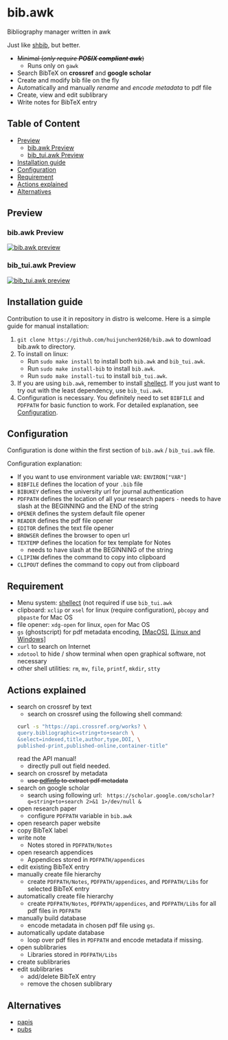 # bib.awk

Bibliography manager written in awk

Just like [shbib](https://github.com/huijunchen9260/shbib), but better.

- ~~Minimal (*only require **POSIX compliant awk***)~~
    - Runs only on `gawk`
- Search BibTeX on **crossref** and **google scholar**
- Create and modify bib file on the fly
- Automatically and manually *rename* and *encode metadata* to pdf file
- Create, view and edit sublibrary
- Write notes for BibTeX entry

## Table of Content

<!-- vim-markdown-toc GFM -->

* [Preview](#preview)
	* [bib.awk Preview](#bibawk-preview)
	* [bib_tui.awk Preview](#bib_tuiawk-preview)
* [Installation guide](#installation-guide)
* [Configuration](#configuration)
* [Requirement](#requirement)
* [Actions explained](#actions-explained)
* [Alternatives](#alternatives)

<!-- vim-markdown-toc -->

## Preview

### bib.awk Preview
[![bib.awk preview](https://asciinema.org/a/Edb3nFO0Xeb4yDf1cT1A4FKzT.png)](https://asciinema.org/a/Edb3nFO0Xeb4yDf1cT1A4FKzT)

### bib_tui.awk Preview
[![bib_tui.awk preview](https://asciinema.org/a/WwcNHq3GmnGN9VZibSxnapooG.png)](https://asciinema.org/a/WwcNHq3GmnGN9VZibSxnapooG)

## Installation guide

Contribution to use it in repository in distro is welcome. Here is a simple guide for manual installation:

1. `git clone https://github.com/huijunchen9260/bib.awk` to download bib.awk to directory.
2. To install on linux:
    - Run `sudo make install` to install both `bib.awk` and `bib_tui.awk`.
    - Run `sudo make install-bib` to install `bib.awk`.
    - Run `sudo make install-tui` to install `bib_tui.awk`.
3. If you are using `bib.awk`, remember to install [shellect](https://github.com/huijunchen9260/shellect). If you just want to try out with the least dependency, use `bib_tui.awk`.
4. Configuration is necessary. You definitely need to set `BIBFILE` and `PDFPATH` for basic function to work. For detailed explanation, see [Configuration](#configuration).

## Configuration

Configuration is done within the first section of `bib.awk` / `bib_tui.awk` file.

Configuration explanation:
  - If you want to use environment variable `VAR`: `ENVIRON["VAR"]`
  - `BIBFILE` defines the location of your `.bib` file
  - `BIBUKEY` defines the university url for journal authentication
  - `PDFPATH` defines the location of all your research papers
    `-` needs to have slash at the BEGINNING and the END of the string
  - `OPENER` defines the system default file opener
  - `READER` defines the pdf file opener
  - `EDITOR` defines the text file opener
  - `BROWSER` defines the browser to open url
  - `TEXTEMP` defines the location for tex template for Notes
    - needs to have slash at the BEGINNING of the string
  - `CLIPINW` defines the command to copy into clipboard
  - `CLIPOUT` defines the command to copy out from clipboard


## Requirement

- Menu system: [shellect](https://github.com/huijunchen9260/shellect) (not required if use `bib_tui.awk`
- clipboard: `xclip` or `xsel` for linux (require configuration), `pbcopy` and `pbpaste` for Mac OS
- file opener: `xdg-open` for linux, `open` for Mac OS
- `gs` (ghostscript) for pdf metadata encoding, [[MacOS]](https://pages.uoregon.edu/koch/), [[Linux and Windows]](https://www.ghostscript.com/download/gsdnld.html)
- `curl` to search on Internet
- `xdotool` to hide / show terminal when open graphical software, not necessary
- other shell utilities: `rm`, `mv`, `file`, `printf`, `mkdir`, `stty`

## Actions explained

 - search on crossref by text
     - search on crossref using the following shell command:
	```sh
	curl -s "https://api.crossref.org/works? \
	query.bibliographic=string+to+search \
	&select=indexed,title,author,type,DOI, \
	published-print,published-online,container-title"
	```
	read the API manual!
     - directly pull out field needed.
 - search on crossref by metadata
     - ~~use [pdfinfo](https://linux.die.net/man/1/pdfinfo) to extract pdf metadata~~
 - search on google scholar
     - search using following url: `
https://scholar.google.com/scholar?q=string+to+search 2>&1 1>/dev/null &`
 - open research paper
     - configure `PDFPATH` variable in `bib.awk`
 - open research paper website
 - copy BibTeX label
 - write note
     - Notes stored in `PDFPATH/Notes`
 - open research appendices
     - Appendices stored in `PDFPATH/appendices`
 - edit existing BibTeX entry
 - manually create file hierarchy
     - create `PDFPATH/Notes`, `PDFPATH/appendices`, and `PDFPATH/Libs` for selected BibTeX entry
 - automatically create file hierarchy
     - create `PDFPATH/Notes`, `PDFPATH/appendices`, and `PDFPATH/Libs` for all pdf files in `PDFPATH`
 - manually build database
     - encode metadata in chosen pdf file using `gs`.
 - automatically update database
     - loop over pdf files in `PDFPATH` and encode metadata if missing.
 - open sublibraries
     - Libraries stored in `PDFPATH/Libs`
 - create sublibraries
 - edit sublibraries
     - add/delete BibTeX entry
     - remove the chosen sublibrary

## Alternatives

- [papis](https://github.com/papis/papis)
- [pubs](https://github.com/pubs/pubs)
